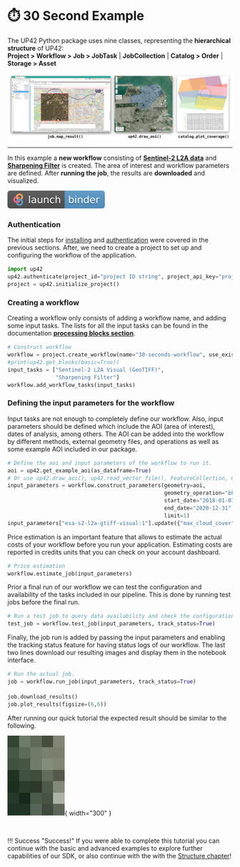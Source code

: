 # :stopwatch: 30 Second Example

The UP42 Python package uses nine classes, representing the **hierarchical structure** of UP42:  
**Project > Workflow > Job > JobTask** | **JobCollection** | **Catalog > Order** | **Storage > Asset**

![](assets/vizualisations.jpg)

------------------------

In this example a **new workflow** consisting of [**Sentinel-2 L2A data**](https://up42.com/marketplace/blocks/data/aws-s2-l2a)
and [**Sharpening Filter**](https://marketplace.up42.com/block/e374ea64-dc3b-4500-bb4b-974260fb203e) is created.
The area of interest and workflow parameters are defined. After **running the job**, 
the results are **downloaded** and visualized.

[![Binder](assets/badge_logo.svg)](https://mybinder.org/v2/gh/up42/up42-py/master?filepath=examples%2Fguides%2F30-seconds-example.ipynb)


### **Authentication**

The initial steps for [installing](installation.md) and [authentication](authentication.md) were covered in the previous sections. After, we need to create a project to set up and configuring the workflow of the application.

```python
import up42
up42.authenticate(project_id="project ID string", project_api_key="project-API-key") # inline authentication (also possible with json file)
project = up42.initialize_project()
```
### **Creating a workflow**

Creating a workflow only consists of adding a workflow name, and adding some input tasks. The lists for all the input tasks can be found in the documentation [**processing blocks section**](https://up42.com/marketplace/blocks/processing). 

```python
# Construct workflow
workflow = project.create_workflow(name="30-seconds-workflow", use_existing=True)
#print(up42.get_blocks(basic=True))
input_tasks = ["Sentinel-2 L2A Visual (GeoTIFF)",
               "Sharpening Filter"]
workflow.add_workflow_tasks(input_tasks)
```

### **Defining the input parameters for the workflow**

Input tasks are not enough to completely define our workflow. Also, input parameters should be defined which include the AOI (area of interest), dates of analysis, among others. The AOI can be added into the workflow by different methods, external geometry files, and operations as well as some example AOI included in our package. 

```python
# Define the aoi and input parameters of the workflow to run it.
aoi = up42.get_example_aoi(as_dataframe=True)
# Or use up42.draw_aoi(), up42.read_vector_file(), FeatureCollection, GeoDataFrame etc.
input_parameters = workflow.construct_parameters(geometry=aoi, 
                                                 geometry_operation="bbox", 
                                                 start_date="2018-01-01",
                                                 end_date="2020-12-31",
                                                 limit=1)
input_parameters["esa-s2-l2a-gtiff-visual:1"].update({"max_cloud_cover":5})
```

Price estimation is an important feature that allows to estimate the actual costs of your workflow before you run your application. Estimating costs are reported in credits units that you can check on your account dashboard.

```python
# Price estimation
workflow.estimate_job(input_parameters)
```
Prior a final run of our workflow we can test the configuration and availability of the tasks included in our pipeline. This is done by running test jobs before the final run.

```python
# Run a test job to query data availability and check the configuration.
test_job = workflow.test_job(input_parameters, track_status=True)
```

Finally, the job run is added by passing the input parameters and enabling the tracking status feature for having status logs of our workflow. The last two lines download our resulting images and display them in the notebook interface.

```python
# Run the actual job.
job = workflow.run_job(input_parameters, track_status=True)

job.download_results()
job.plot_results(figsize=(6,6))
```

After running our quick tutorial the expected result should be similar to the following.

![Expected Result](assets/results_quick_sample.jpg){ width="300" }

<br>

!!! Success "Success!"
    If you were able to complete this tutorial you can continue with the basic and advanced examples to explore further capabilities of our SDK, or also continue with the with the [Structure chapter](structure.md)!
